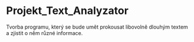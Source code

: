 # Projekt_Text_Analyzator
Tvorba programu, který se bude umět prokousat libovolně dlouhým textem a zjistit o něm různé informace.
